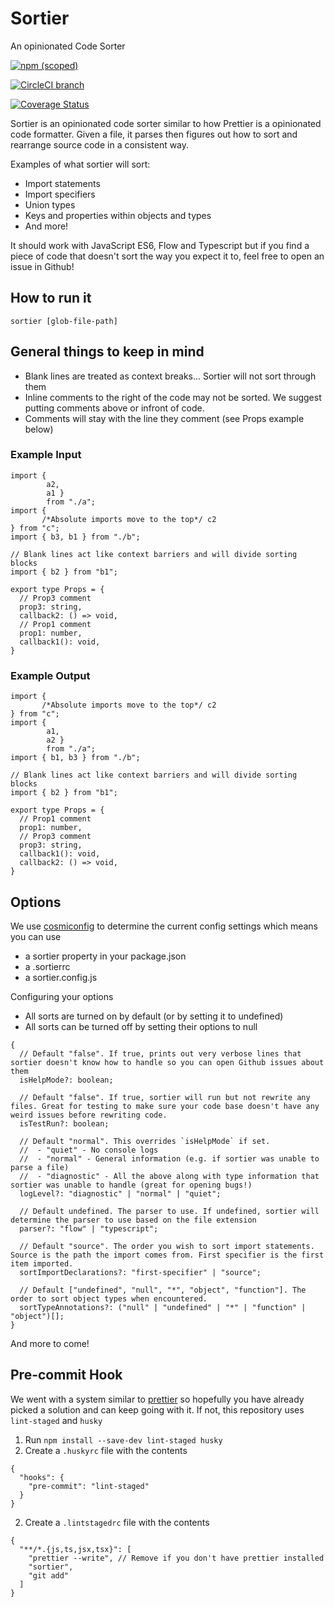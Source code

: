 # Sortier

An opinionated Code Sorter

[![npm (scoped)](https://img.shields.io/npm/v/@snowcoders/sortier.svg)](https://www.npmjs.com/package/@snowcoders/sortier)

[![CircleCI branch](https://img.shields.io/circleci/project/github/snowcoders/sortier/master.svg)](https://circleci.com/gh/snowcoders/sortier)

[![Coverage Status](https://coveralls.io/repos/github/snowcoders/sortier/badge.svg)](https://coveralls.io/github/snowcoders/sortier)

Sortier is an opinionated code sorter similar to how Prettier is a opinionated code formatter. Given a file, it parses then figures out how to sort and rearrange source code in a consistent way.

Examples of what sortier will sort:

- Import statements
- Import specifiers
- Union types
- Keys and properties within objects and types
- And more!

It should work with JavaScript ES6, Flow and Typescript but if you find a piece of code that doesn't sort the way you expect it to, feel free to open an issue in Github!

## How to run it

```
sortier [glob-file-path]
```

## General things to keep in mind

- Blank lines are treated as context breaks... Sortier will not sort through them
- Inline comments to the right of the code may not be sorted. We suggest putting comments above or infront of code.
- Comments will stay with the line they comment (see Props example below)

### Example Input

```
import {
        a2,
        a1 }
        from "./a";
import {
       /*Absolute imports move to the top*/ c2
} from "c";
import { b3, b1 } from "./b";

// Blank lines act like context barriers and will divide sorting blocks
import { b2 } from "b1";

export type Props = {
  // Prop3 comment
  prop3: string,
  callback2: () => void,
  // Prop1 comment
  prop1: number,
  callback1(): void,
}
```

### Example Output

```
import {
       /*Absolute imports move to the top*/ c2
} from "c";
import {
        a1,
        a2 }
        from "./a";
import { b1, b3 } from "./b";

// Blank lines act like context barriers and will divide sorting blocks
import { b2 } from "b1";

export type Props = {
  // Prop1 comment
  prop1: number,
  // Prop3 comment
  prop3: string,
  callback1(): void,
  callback2: () => void,
}
```

## Options

We use [cosmiconfig](https://www.npmjs.com/package/cosmiconfig) to determine the current config settings which means you can use

- a sortier property in your package.json
- a .sortierrc
- a sortier.config.js

Configuring your options

- All sorts are turned on by default (or by setting it to undefined)
- All sorts can be turned off by setting their options to null

```
{
  // Default "false". If true, prints out very verbose lines that sortier doesn't know how to handle so you can open Github issues about them
  isHelpMode?: boolean;

  // Default "false". If true, sortier will run but not rewrite any files. Great for testing to make sure your code base doesn't have any weird issues before rewriting code.
  isTestRun?: boolean;

  // Default "normal". This overrides `isHelpMode` if set.
  //  - "quiet" - No console logs
  //  - "normal" - General information (e.g. if sortier was unable to parse a file)
  //  - "diagnostic" - All the above along with type information that sortier was unable to handle (great for opening bugs!)
  logLevel?: "diagnostic" | "normal" | "quiet";

  // Default undefined. The parser to use. If undefined, sortier will determine the parser to use based on the file extension
  parser?: "flow" | "typescript";

  // Default "source". The order you wish to sort import statements. Source is the path the import comes from. First specifier is the first item imported.
  sortImportDeclarations?: "first-specifier" | "source";

  // Default ["undefined", "null", "*", "object", "function"]. The order to sort object types when encountered.
  sortTypeAnnotations?: ("null" | "undefined" | "*" | "function" | "object")[];
}
```

And more to come!

## Pre-commit Hook

We went with a system similar to [prettier](https://prettier.io/docs/en/precommit.html) so hopefully you have already picked a solution and can keep going with it. If not, this repository uses `lint-staged` and `husky`

1. Run `npm install --save-dev lint-staged husky`
2. Create a `.huskyrc` file with the contents

```
{
  "hooks": {
    "pre-commit": "lint-staged"
  }
}
```

2. Create a `.lintstagedrc` file with the contents

```
{
  "**/*.{js,ts,jsx,tsx}": [
    "prettier --write", // Remove if you don't have prettier installed
    "sortier",
    "git add"
  ]
}
```
